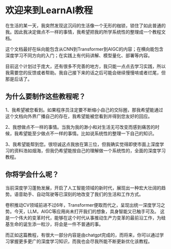 # 欢迎来到LearnAI教程

在生活的某一天，我突然发现这沉闷的生活像一个无形的枷锁，锁住了如此普通的我。因此我决定做点不一样的事情，我希望把我的所学系统性的整理成一个教程文档。

这个文档最好在纵向能包含从CNN到Transformer到AIGC的内容；在横向能包含深度学习不同方向的入门；在实践上有代码讲解、模型量化、部署等内容。

目前这个计划过于庞大，还有很多不完善的地方，我只能一点点去学习实践，所以我需要您的反馈或者帮助。我自己接下来的话之后可能会继续慢慢啃或者烂尾，但那是后话了。


## 为什么要制作这些教程呢？

1、我希望被您看到。如果程序员注定要不断缩小自己的交际圈，那我希望能通过这个文档向外界广播自己的存在，我希望能被您看到并得到您友好的回应。

2、我想做点不一样的事情。当我为我的渺小和对生活无可改变而感到痛苦的时候，我希望能至少做点不一样的事情。比如说系统性的整理一下自己的知识。

3、我希望能帮到您。很坦诚这点我放在第三位，但我确实觉得即使市面上深度学习的资料浩如烟海，但我仍希望能按自己的理解做一个系统性的，全面的深度学习教程。


## 你将学会什么呢？

当前深度学习蓬勃发展，开启了人工智能领域的新时代，展现出一种宏大壮阔的趋势。语音助手、自动驾驶等已深刻的地改变了我们的生活和工作方式。

卷积推动CV领域前进不过6年，Transformer便取而代之，呈现出统一深度学习之势。今天，LLM，AIGC等应用尚未打开我们的想象，具身智能又已触手可及。
这是一个伟大的变革时代，能够在这个时代从事推动生产力变革的最前沿工作，为硅基生命的诞生添一粒沙，将会是一件不普通的事。

而正如这篇教程，有很大一部分内容是由chatgpt完成的，而将来，你可以通过学习掌握更多更广的深度学习知识，而我也会尽我所能不断更新优化该教程。



